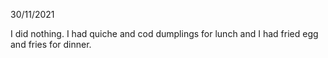 30/11/2021

I did nothing. I had quiche and cod dumplings for lunch and I had fried egg and fries for dinner.
